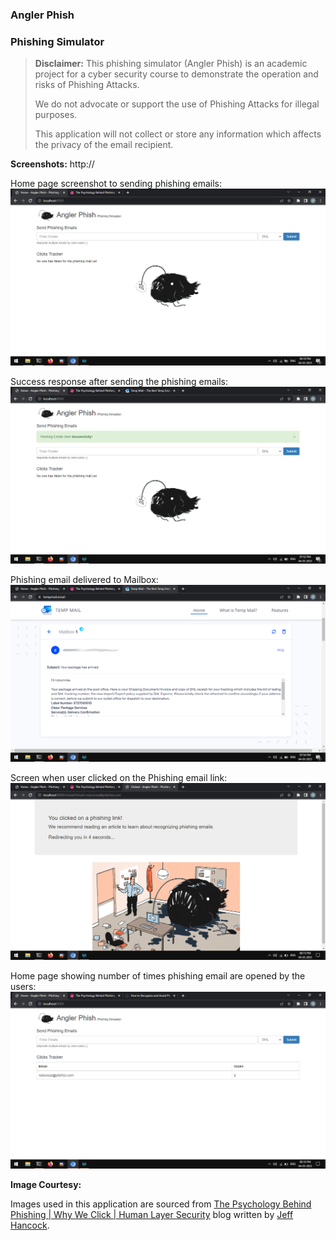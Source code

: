 # 

### Angler Phish

### Phishing Simulator

> **Disclaimer:** This phishing simulator (Angler Phish) is an academic project for a cyber security course to demonstrate the operation and risks of Phishing Attacks.
> 
> We do not advocate or support the use of Phishing Attacks for illegal purposes.
> 
> This application will not collect or store any information which affects the privacy of the email recipient. 

**Screenshots:**
http://

Home page screenshot to sending phishing emails:
![](screenshot/Home%20Page%20Screenshot.png)

Success response after sending the phishing emails:
![](screenshot/Home%20Page%20Screenshot%20-%20Success%20Response.png)

Phishing email delivered to Mailbox:
![](screenshot/Phishing%20Email%20Mail%20Box.png)

Screen when user clicked on the Phishing email link:
![](screenshot/Screen%20When%20Phishing%20Link%20Clicked.png)

Home page showing number of times phishing email are opened by the users:
![](screenshot/Phishing%20Link%20Page.png)

**Image Courtesy:** 

Images used in this application are sourced from [The Psychology Behind Phishing | Why We Click | Human Layer Security](https://www.humanlayersecurity.com/blog/psychology-behind-phishing/) blog written by [Jeff Hancock](https://www.humanlayersecurity.com/blog/author/jeff-hancock/).
